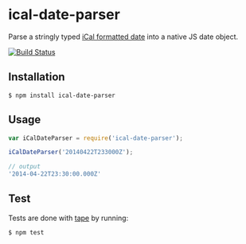 # ical-date-parser

Parse a stringly typed [iCal formatted date](http://www.kanzaki.com/docs/ical/dateTime.html) into a native JS date object.

[![Build Status](https://travis-ci.org/zakangelle/ical-date-parser.svg?branch=master)](https://travis-ci.org/zakangelle/ical-date-parser)

## Installation

```
$ npm install ical-date-parser
```

## Usage

```js
var iCalDateParser = require('ical-date-parser');

iCalDateParser('20140422T233000Z');

// output
'2014-04-22T23:30:00.000Z'
```

## Test

Tests are done with [tape](https://github.com/substack/tape) by running:

```
$ npm test
```
